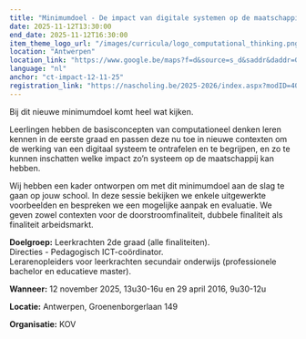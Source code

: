 ```yaml
---
title: "Minimumdoel - De impact van digitale systemen op de maatschappij vanuit principes van computationeel denken"
date: 2025-11-12T13:30:00
end_date: 2025-11-12T16:30:00
item_theme_logo_url: "/images/curricula/logo_computational_thinking.png"
location: "Antwerpen"
location_link: "https://www.google.be/maps?f=d&source=s_d&saddr&daddr=Groenenborgerlaan+149+Antwerpen+2020&hl=nl"
language: "nl"
anchor: "ct-impact-12-11-25"
registration_link: "https://nascholing.be/2025-2026/index.aspx?modID=4061350"
---
```

Bij dit nieuwe minimumdoel komt heel wat kijken.

Leerlingen hebben de basisconcepten van computationeel denken leren kennen in de eerste graad en passen deze nu toe in nieuwe contexten om de werking van een digitaal systeem te ontrafelen en te begrijpen, en zo te kunnen inschatten welke impact zo’n systeem op de maatschappij kan hebben.

Wij hebben een kader ontworpen om met dit minimumdoel aan de slag te gaan op jouw school. In deze sessie bekijken we enkele uitgewerkte voorbeelden en bespreken we een mogelijke aanpak en evaluatie. We geven zowel contexten voor de doorstroomfinaliteit, dubbele finaliteit als finaliteit arbeidsmarkt.

**Doelgroep:**
Leerkrachten 2de graad (alle finaliteiten).<br>
Directies - Pedagogisch ICT-coördinator. <br> 
Lerarenopleiders voor leerkrachten secundair onderwijs (professionele bachelor en educatieve master).

**Wanneer:** 12 november 2025, 13u30-16u en 29 april 2016, 9u30-12u

**Locatie:** Antwerpen, Groenenborgerlaan 149

**Organisatie:** KOV
